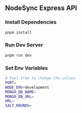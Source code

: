 ## NodeSync Express API


### Install Dependencies
```bash
pnpm install
```

### Run Dev Server
```bash
pnpm run dev
```

### Set Env Variables
```bash
# Feel free to change the values
PORT=
NODE_ENV=development
MONGO_DB_NAME=
MONGO_DB_URL=
URL=
SALT_ROUNDS=
```